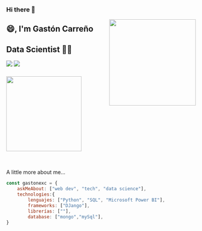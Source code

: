 ### Hi there 👋

<img align='right' src="https://media.giphy.com/media/26AHONQ79FdWZhAI0/giphy.gif" width="230">

## :smile:, I'm Gastón Carreño 
## Data Scientist 👨‍💻

[![](https://img.shields.io/badge/LinkedIn-gastonexc-blue)](www.linkedin.com/in/gaston-carreño)
[![](https://img.shields.io/badge/Gmail-gastonexc%40gmail.com-red)](mailto:gastonexc@gmail.com)


### <img src="https://media.giphy.com/media/1337mjZhdNJWSY/giphy.gif" width="200">
</br>

A little more about me...  

```javascript
const gastonexc = {
    askMeAbout: ["web dev", "tech", "data science"],
    technologies:{
        lenguajes: ["Python", "SQL", "Microsoft Power BI"],
        frameworks: ["DJango"],
        librerías: [""],
        database: ["mongo","mySql"], 
}  
```
